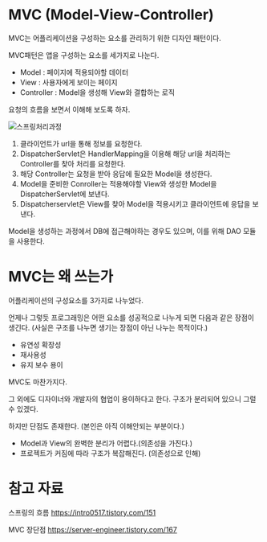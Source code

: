 # MVC (Model-View-Controller)

MVC는 어플리케이션을 구성하는 요소를 관리하기 위한 디자인 패턴이다.

MVC패턴은 앱을 구성하는 요소를 세가지로 나눈다.

- Model : 페이지에 적용되야할 데이터
- View : 사용자에게 보이는 페이지
- Controller : Model을 생성해 View와 결합하는 로직

요청의 흐름을 보면서 이해해 보도록 하자.

![스프링처리과정](https://t1.daumcdn.net/cfile/tistory/996CA6455B90B6CC4E)

1. 클라이언트가 url을 통해 정보를 요청한다.
1. DispatcherServlet은 HandlerMapping을 이용해 해당 url을 처리하는 Controller를 찾아 처리를 요청한다.
1. 해당 Controller는 요청을 받아 응답에 필요한 Model을 생성한다.
1. Model을 준비한 Conroller는 적용해야할 View와 생성한 Model을 DispatcherServlet에 보낸다.
1. Dispatcherservlet은 View를 찾아 Model을 적용시키고 클라이언트에 응답을 보낸다.

Model을 생성하는 과정에서 DB에 접근해야하는 경우도 있으며, 이를 위해 DAO 모듈을 사용한다.

# MVC는 왜 쓰는가
어플리케이션의 구성요소를 3가지로 나누었다.

언제나 그렇듯 프로그래밍은 어떤 요소를 성공적으로 나누게 되면 다음과 같은 장점이 생긴다. (사실은 구조를 나누면 생기는 장점이 아닌 나누는 목적이다.)

- 유연성 확장성
- 재사용성
- 유지 보수 용이

MVC도 마찬가지다.

그 외에도 디자이너와 개발자의 협업이 용이하다고 한다. 구조가 분리되어 있으니 그럴 수 있겠다.

하지만 단점도 존재한다. (본인은 아직 이해안되는 부분이다.)

- Model과 View의 완벽한 분리가 어렵다.(의존성을 가진다.)
- 프로젝트가 커짐에 따라 구조가 복잡해진다. (의존성으로 인해)

# 참고 자료
스프링의 흐름
https://intro0517.tistory.com/151

MVC 장단점
https://server-engineer.tistory.com/167